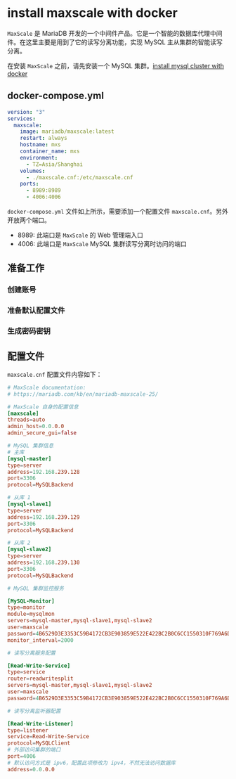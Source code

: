 # install maxscale with docker

`MaxScale` 是 MariaDB 开发的一个中间件产品。它是一个智能的数据库代理中间件。在这里主要是用到了它的读写分离功能，实现 MySQL 主从集群的智能读写分离。

在安装 `MaxScale` 之前，请先安装一个 MySQL 集群。[install mysql cluster with docker](../mysql/README.md)

## docker-compose.yml

```yaml
version: "3"
services:
  maxscale:
    image: mariadb/maxscale:latest
    restart: always
    hostname: mxs
    container_name: mxs
    environment:
      - TZ=Asia/Shanghai
    volumes:
      - ./maxscale.cnf:/etc/maxscale.cnf
    ports:
      - 8989:8989
      - 4006:4006
```

`docker-compose.yml` 文件如上所示，需要添加一个配置文件 `maxscale.cnf`。另外开放两个端口。

* 8989: 此端口是 `MaxScale` 的 Web 管理端入口
* 4006: 此端口是 `MaxScale` MySQL 集群读写分离时访问的端口

## 准备工作

### 创建账号

### 准备默认配置文件

### 生成密码密钥

## 配置文件

`maxscale.cnf` 配置文件内容如下：

```cnf
# MaxScale documentation:
# https://mariadb.com/kb/en/mariadb-maxscale-25/

# MaxScale 自身的配置信息
[maxscale]
threads=auto
admin_host=0.0.0.0
admin_secure_gui=false

# MySQL 集群信息
# 主库
[mysql-master]
type=server
address=192.168.239.128
port=3306
protocol=MySQLBackend

# 从库 1
[mysql-slave1]
type=server
address=192.168.239.129
port=3306
protocol=MySQLBackend

# 从库 2
[mysql-slave2]
type=server
address=192.168.239.130
port=3306
protocol=MySQLBackend

# MySQL 集群监控服务

[MySQL-Monitor]
type=monitor
module=mysqlmon
servers=mysql-master,mysql-slave1,mysql-slave2
user=maxscale
password=4B6529D3E3353C59B4172CB3E903859E522E422BC2B0C6CC1550310F769A6DDAAEFD89D98566BB961E064C479A88B372
monitor_interval=2000

# 读写分离服务配置

[Read-Write-Service]
type=service
router=readwritesplit
servers=mysql-master,mysql-slave1,mysql-slave2
user=maxscale
password=4B6529D3E3353C59B4172CB3E903859E522E422BC2B0C6CC1550310F769A6DDAAEFD89D98566BB961E064C479A88B372

# 读写分离监听器配置

[Read-Write-Listener]
type=listener
service=Read-Write-Service
protocol=MySQLClient
# 外部访问集群的端口
port=4006
# 默认访问方式是 ipv6，配置此项修改为 ipv4，不然无法访问数据库
address=0.0.0.0
```
